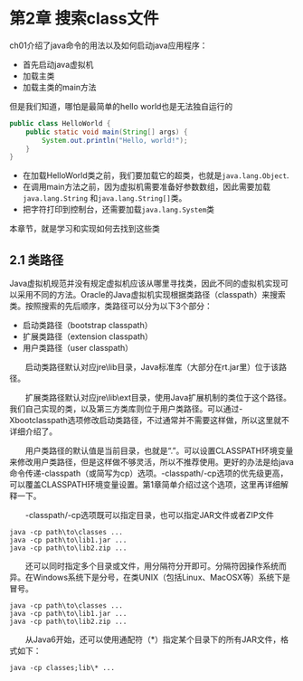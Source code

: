 # 第2章 搜索class文件

ch01介绍了java命令的用法以及如何启动java应用程序：
- 首先启动java虚拟机
- 加载主类
- 加载主类的main方法

但是我们知道，哪怕是最简单的hello world也是无法独自运行的

```java
public class HelloWorld {
    public static void main(String[] args) {
        System.out.println("Hello, world!");
    }
}
```

- 在加载HelloWorld类之前，我们要加载它的超类，也就是`java.lang.Object`.
- 在调用main方法之前，因为虚拟机需要准备好参数数组，因此需要加载 `java.lang.String` 和`java.lang.String[]`类。
- 把字符打印到控制台，还需要加载`java.lang.System`类 

本章节，就是学习和实现如何去找到这些类

## 2.1 类路径
Java虚拟机规范并没有规定虚拟机应该从哪里寻找类，因此不同的虚拟机实现可以采用不同的方法。Oracle的Java虚拟机实现根据类路径（classpath）来搜索类。按照搜索的先后顺序，类路径可以分为以下3个部分：
- 启动类路径（bootstrap classpath）
- 扩展类路径（extension classpath）
- 用户类路径（user classpath）

　　启动类路径默认对应jre\lib目录，Java标准库（大部分在rt.jar里）位于该路径。

　　扩展类路径默认对应jre\lib\ext目录，使用Java扩展机制的类位于这个路径。我们自己实现的类，以及第三方类库则位于用户类路径。可以通过-Xbootclasspath选项修改启动类路径，不过通常并不需要这样做，所以这里就不详细介绍了。

　　用户类路径的默认值是当前目录，也就是“.”。可以设置CLASSPATH环境变量来修改用户类路径，但是这样做不够灵活，所以不推荐使用。更好的办法是给java命令传递-classpath（或简写为cp）选项。-classpath/-cp选项的优先级更高，可以覆盖CLASSPATH环境变量设置。第1章简单介绍过这个选项，这里再详细解释一下。

　　-classpath/-cp选项既可以指定目录，也可以指定JAR文件或者ZIP文件
```
java -cp path\to\classes ... 
java -cp path\to\lib1.jar ... 
java -cp path\to\lib2.zip ...
```

　　还可以同时指定多个目录或文件，用分隔符分开即可。分隔符因操作系统而异。在Windows系统下是分号，在类UNIX（包括Linux、MacOSX等）系统下是冒号。

```
java -cp path\to\classes ... 
java -cp path\to\lib1.jar ... 
java -cp path\to\lib2.zip ...
```

　　从Java6开始，还可以使用通配符（*）指定某个目录下的所有JAR文件，格式如下：
```
java -cp classes;lib\* ...
```  
